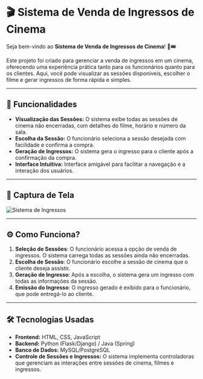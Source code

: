 # 🎬 Sistema de Venda de Ingressos de Cinema

Seja bem-vindo ao **Sistema de Venda de Ingressos de Cinema**! 🍿🎟️

Este projeto foi criado para gerenciar a venda de ingressos em um cinema, oferecendo uma experiência prática tanto para os funcionários quanto para os clientes. Aqui, você pode visualizar as sessões disponíveis, escolher o filme e gerar ingressos de forma rápida e simples.

---

## 🚀 Funcionalidades

- **Visualização das Sessões:** O sistema exibe todas as sessões de cinema não encerradas, com detalhes do filme, horário e número da sala.
- **Escolha da Sessão:** O funcionário seleciona a sessão desejada com facilidade e confirma a compra.
- **Geração de Ingressos:** O sistema gera o ingresso para o cliente após a confirmação da compra.
- **Interface Intuitiva:** Interface amigável para facilitar a navegação e a interação dos usuários.

---

## 📸 Captura de Tela

![Sistema de Ingressos](https://via.placeholder.com/600x300?text=Imagem+da+Interface)

---

## ⚙️ Como Funciona?

1. **Seleção de Sessões**: O funcionário acessa a opção de venda de ingressos. O sistema carrega todas as sessões ainda não encerradas.
2. **Escolha de Sessão**: O funcionário escolhe a sessão de cinema que o cliente deseja assistir.
3. **Geração de Ingresso**: Após a escolha, o sistema gera um ingresso com todas as informações da sessão.
4. **Emissão do Ingresso**: O ingresso gerado é exibido para o funcionário, que pode entregá-lo ao cliente.

---

## 🛠️ Tecnologias Usadas

- **Frontend:** HTML, CSS, JavaScript
- **Backend:** Python (Flask/Django) / Java (Spring)
- **Banco de Dados:** MySQL/PostgreSQL
- **Controle de Sessões e Ingressos:** O sistema implementa controladoras que gerenciam as interações entre sessões de cinema, filmes e ingressos.
